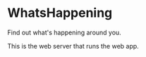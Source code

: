 # WhatsHappening

Find out what's happening around you.

This is the web server that runs the web app.
